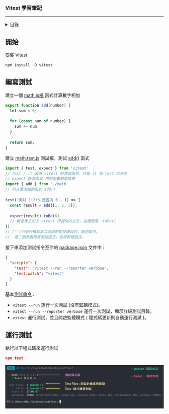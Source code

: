 ### Vitest 學習筆記
---

<details>
  <summary>目錄</summary>
  <ul>
    <li><a href="doc/01%203A測試模式.md">01 3A測試模式</a></li>
    <li><a href="doc/02%20增加更多測試及修正.md">02 增加更多測試及修正測試</a></li>
    <li><a href="doc/03%20describe%20將測試分類.md">03 describe 將測試分類</a></li>
    <li><a href="doc/04%20集成測試.md">04 集成測試</a></li>
  </ul>

</details>


## 開始

安裝 Vitest

```js
npm install -D vitest
```

## 編寫測試

建立一個 [math.js檔]() 函式計算數字相加

```js
export function add(number) {
  let sum = 0;

  for (const num of number) {
    sum += num;
  }

  return sum;
}

```

建立 [math.test.js]() 測試檔，測試 [add()]() 函式

```js
import { test, expect } from 'vitest'
// test / it 皆為 vitest 的測試函式，只是 it 為 test 的別名
// expect 斷言函式 用於定義期望結果
import { add } from './math'
// 引入要測試的函式 add()

test('測試 1+2+3 是否為 6', () => {
  const result = add([1, 2, 3]);

  expect(result).toBe(6)
  // 斷言後方加上 vitest 所提供的方法，這裡使用 .toBe()
})
// ('')引號內撰寫本次測試的期望跟目的，簡述即可。
//  第二個參數撰寫測試函式，使用箭頭函式。
```

接下來添加測試指令至你的 [package.json]() 文件中 :

```json
{
  "scripts": {
    "test": "vitest --run --reporter verbose",
    "test:watch": "vitest"
  }
}
```

基本[測試命令](https://cn.vitest.dev/guide/cli.html#vitest-run) : 

 - ```vitest --run``` 運行一次測試 (沒有監聽模式)。
 - ```vitest --run --reporter verbose``` 運行一次測試，顯示詳細測試目錄。
 - ```vitest``` 運行測試，並且開啟監聽模式 ( 程式碼更新則自動運行測試 )。


## 運行測試

執行以下程式碼來運行測試

```json
npm test
```

![Alt text](image-1.png)